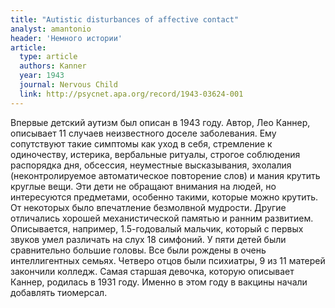 ```yaml
---
title: "Autistic disturbances of affective contact"
analyst: amantonio
header: 'Немного истории'
article:
  type: article
  authors: Kanner
  year: 1943
  journal: Nervous Child
  link: http://psycnet.apa.org/record/1943-03624-001
---
```


Впервые детский аутизм был описан в 1943 году. Автор, Лео Каннер, описывает 11 случаев неизвестного доселе заболевания. Ему сопутствуют такие симптомы как уход в себя, стремление к одиночеству, истерика, вербальные ритуалы, строгое соблюдения распорядка дня, обсессия, неуместные высказывания, эхолалия (неконтролируемое автоматическое повторение слов) и мания крутить круглые вещи. Эти дети не обращают внимания на людей, но интересуются предметами, особенно такими, которые можно крутить. От некоторых было впечатление безмолвной мудрости. Другие отличались хорошей механистической памятью и ранним развитием. Описывается, например, 1.5-годовалый мальчик, который с первых звуков умел различать на слух 18 симфоний.
У пяти детей были сравнительно большие головы. Все были рождены в очень интеллигентных семьях. Четверо отцов были психиатры, 9 из 11 матерей закончили колледж.
Самая старшая девочка, которую описывает Каннер, родилась в 1931 году. Именно в этом году в вакцины начали добавлять тиомерсал.
